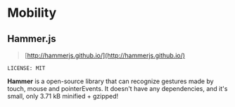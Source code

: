 Mobility
========

Hammer.js
---------

> [http://hammerjs.github.io/](http://hammerjs.github.io/)

	LICENSE: MIT

**Hammer** is a open-source library that can recognize gestures made by touch, mouse and pointerEvents. It doesn't have any dependencies, and it's small, only 3.71 kB minified + gzipped!